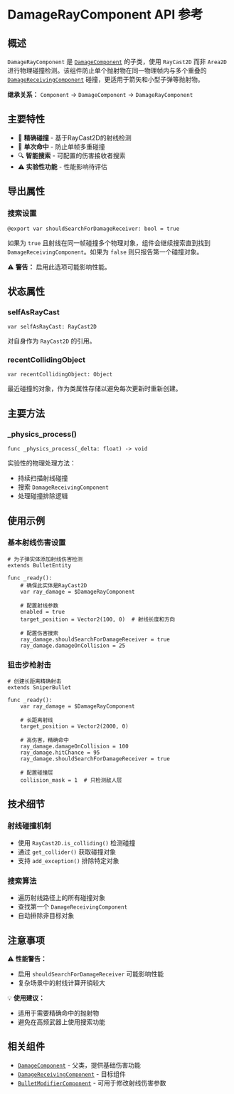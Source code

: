 # DamageRayComponent API 参考

## 概述

`DamageRayComponent` 是 [`DamageComponent`](DamageComponent.md) 的子类，使用 `RayCast2D` 而非 `Area2D` 进行物理碰撞检测。该组件防止单个抛射物在同一物理帧内与多个重叠的 [`DamageReceivingComponent`](DamageReceivingComponent.md) 碰撞，更适用于箭矢和小型子弹等抛射物。

**继承关系：**
`Component` → `DamageComponent` → `DamageRayComponent`

## 主要特性

- 🎯 **精确碰撞** - 基于RayCast2D的射线检测
- 🚫 **单次命中** - 防止单帧多重碰撞
- 🔍 **智能搜索** - 可配置的伤害接收者搜索
- ⚠️ **实验性功能** - 性能影响待评估

## 导出属性

### 搜索设置
```gdscript
@export var shouldSearchForDamageReceiver: bool = true
```
如果为 `true` 且射线在同一帧碰撞多个物理对象，组件会继续搜索直到找到 `DamageReceivingComponent`。如果为 `false` 则只报告第一个碰撞对象。

⚠️ **警告：** 启用此选项可能影响性能。

## 状态属性

### selfAsRayCast
```gdscript
var selfAsRayCast: RayCast2D
```
对自身作为 `RayCast2D` 的引用。

### recentCollidingObject
```gdscript
var recentCollidingObject: Object
```
最近碰撞的对象，作为类属性存储以避免每次更新时重新创建。

## 主要方法

### _physics_process()
```gdscript
func _physics_process(_delta: float) -> void
```
实验性的物理处理方法：
- 持续扫描射线碰撞
- 搜索 `DamageReceivingComponent`
- 处理碰撞排除逻辑

## 使用示例

### 基本射线伤害设置
```gdscript
# 为子弹实体添加射线伤害检测
extends BulletEntity

func _ready():
    # 确保此实体是RayCast2D
    var ray_damage = $DamageRayComponent
    
    # 配置射线参数
    enabled = true
    target_position = Vector2(100, 0)  # 射线长度和方向
    
    # 配置伤害搜索
    ray_damage.shouldSearchForDamageReceiver = true
    ray_damage.damageOnCollision = 25
```

### 狙击步枪射击
```gdscript
# 创建长距离精确射击
extends SniperBullet

func _ready():
    var ray_damage = $DamageRayComponent
    
    # 长距离射线
    target_position = Vector2(2000, 0)
    
    # 高伤害，精确命中
    ray_damage.damageOnCollision = 100
    ray_damage.hitChance = 95
    ray_damage.shouldSearchForDamageReceiver = true
    
    # 配置碰撞层
    collision_mask = 1  # 只检测敌人层
```

## 技术细节

### 射线碰撞机制
- 使用 `RayCast2D.is_colliding()` 检测碰撞
- 通过 `get_collider()` 获取碰撞对象
- 支持 `add_exception()` 排除特定对象

### 搜索算法
- 遍历射线路径上的所有碰撞对象
- 查找第一个 `DamageReceivingComponent`
- 自动排除非目标对象

## 注意事项

⚠️ **性能警告：**
- 启用 `shouldSearchForDamageReceiver` 可能影响性能
- 复杂场景中的射线计算开销较大

💡 **使用建议：**
- 适用于需要精确命中的抛射物
- 避免在高频武器上使用搜索功能

## 相关组件

- [`DamageComponent`](DamageComponent.md) - 父类，提供基础伤害功能
- [`DamageReceivingComponent`](DamageReceivingComponent.md) - 目标组件
- [`BulletModifierComponent`](BulletModifierComponent.md) - 可用于修改射线伤害参数 